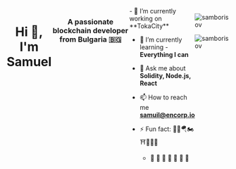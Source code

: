 <div style="display: flex;">
<h1 align="center">Hi 👋, I'm Samuel</h1>
<h3 align="center">A passionate blockchain developer from Bulgaria 🇧🇬 </h3>

<div>
- 🔭 I’m currently working on **TokaCity**

- 🌱 I’m currently learning - **Everything I can**

- 💬 Ask me about **Solidity, Node.js, React**

- 📫 How to reach me **samuil@encorp.io**
      
- ⚡ Fun fact: 🥁🤿🪂🏍⛩🤺🏊‍♂️
  
  - 🌳  🪷  🪺   🪷  🪺   🪷  🌳
</div>
<div>
<p><img align="center" src="https://github-readme-stats.vercel.app/api/top-langs?username=samborisov&show_icons=true&locale=en&layout=compact&theme=dark" alt="samborisov" /></p>

<p align="left"> <img src="https://komarev.com/ghpvc/?username=samborisov&label=Profile%20views&color=0e75b6&style=flat" alt="samborisov" /> </p>
</div>
</div>

<!--
**SamBorisov/SamBorisov** is a ✨ _special_ ✨ repository because its `README.md` (this file) appears on your GitHub profile.

Here are some ideas to get you started:

- 🔭 I’m currently working on ...
- 🌱 I’m currently learning ...
- 👯 I’m looking to collaborate on ...
- 🤔 I’m looking for help with ...
- 💬 Ask me about ...
- 📫 How to reach me: ...
- 😄 Pronouns: ...
- ⚡ Fun fact: ...
-->
